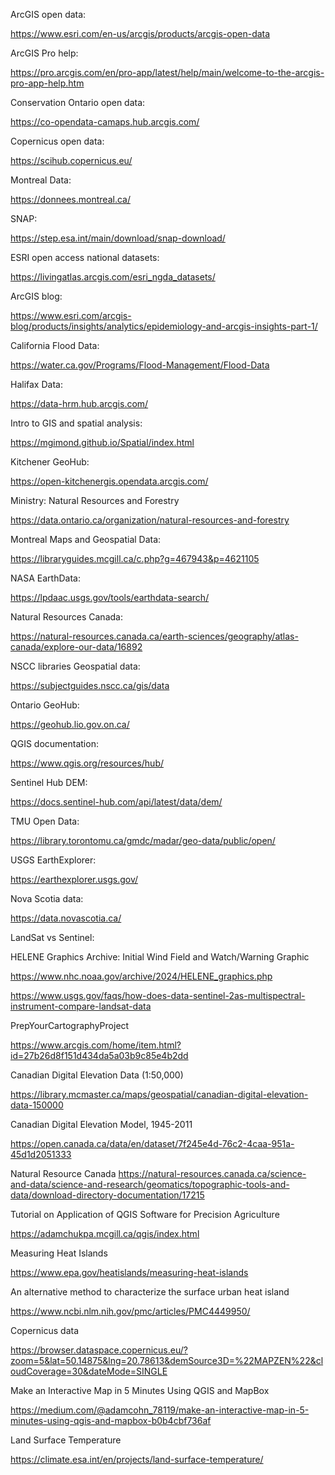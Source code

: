 ArcGIS open data:

https://www.esri.com/en-us/arcgis/products/arcgis-open-data

ArcGIS Pro help:

https://pro.arcgis.com/en/pro-app/latest/help/main/welcome-to-the-arcgis-pro-app-help.htm

Conservation Ontario open data:

https://co-opendata-camaps.hub.arcgis.com/

Copernicus open data:

https://scihub.copernicus.eu/

Montreal Data:

https://donnees.montreal.ca/

SNAP:

https://step.esa.int/main/download/snap-download/

ESRI open access national datasets:

https://livingatlas.arcgis.com/esri_ngda_datasets/

ArcGIS blog:

https://www.esri.com/arcgis-blog/products/insights/analytics/epidemiology-and-arcgis-insights-part-1/

California Flood Data:

https://water.ca.gov/Programs/Flood-Management/Flood-Data

Halifax Data:

https://data-hrm.hub.arcgis.com/

Intro to GIS and spatial analysis:

https://mgimond.github.io/Spatial/index.html

Kitchener GeoHub:

https://open-kitchenergis.opendata.arcgis.com/

Ministry: Natural Resources and Forestry

https://data.ontario.ca/organization/natural-resources-and-forestry

Montreal Maps and Geospatial Data:

https://libraryguides.mcgill.ca/c.php?g=467943&p=4621105

NASA EarthData:

https://lpdaac.usgs.gov/tools/earthdata-search/

Natural Resources Canada:

https://natural-resources.canada.ca/earth-sciences/geography/atlas-canada/explore-our-data/16892

NSCC libraries Geospatial data:

https://subjectguides.nscc.ca/gis/data

Ontario GeoHub:

https://geohub.lio.gov.on.ca/

QGIS documentation:

https://www.qgis.org/resources/hub/

Sentinel Hub DEM:

https://docs.sentinel-hub.com/api/latest/data/dem/

TMU Open Data:

https://library.torontomu.ca/gmdc/madar/geo-data/public/open/

USGS EarthExplorer:

https://earthexplorer.usgs.gov/

Nova Scotia data:

https://data.novascotia.ca/

LandSat vs Sentinel:

HELENE Graphics Archive:
Initial Wind Field and Watch/Warning Graphic

https://www.nhc.noaa.gov/archive/2024/HELENE_graphics.php


https://www.usgs.gov/faqs/how-does-data-sentinel-2as-multispectral-instrument-compare-landsat-data

PrepYourCartographyProject

https://www.arcgis.com/home/item.html?id=27b26d8f151d434da5a03b9c85e4b2dd

Canadian Digital Elevation Data (1:50,000)

https://library.mcmaster.ca/maps/geospatial/canadian-digital-elevation-data-150000

Canadian Digital Elevation Model, 1945-2011

https://open.canada.ca/data/en/dataset/7f245e4d-76c2-4caa-951a-45d1d2051333

Natural Resource Canada
https://natural-resources.canada.ca/science-and-data/science-and-research/geomatics/topographic-tools-and-data/download-directory-documentation/17215

Tutorial on Application of QGIS Software for Precision Agriculture

https://adamchukpa.mcgill.ca/qgis/index.html

Measuring Heat Islands

https://www.epa.gov/heatislands/measuring-heat-islands

An alternative method to characterize the surface urban heat island

https://www.ncbi.nlm.nih.gov/pmc/articles/PMC4449950/

Copernicus data

https://browser.dataspace.copernicus.eu/?zoom=5&lat=50.14875&lng=20.78613&demSource3D=%22MAPZEN%22&cloudCoverage=30&dateMode=SINGLE

Make an Interactive Map in 5 Minutes Using QGIS and MapBox

https://medium.com/@adamcohn_78119/make-an-interactive-map-in-5-minutes-using-qgis-and-mapbox-b0b4cbf736af

Land Surface Temperature

https://climate.esa.int/en/projects/land-surface-temperature/
